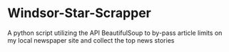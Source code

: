 # Windsor-Star-Scrapper
A python script utilizing the API BeautifulSoup to by-pass article limits on my local newspaper site and collect the top news stories
